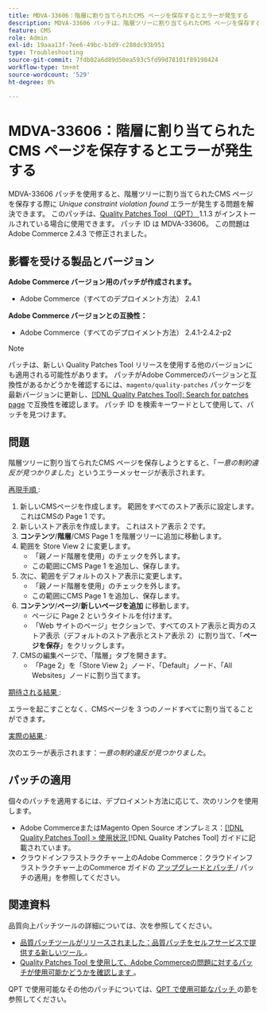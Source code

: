 ```yaml
---
title: MDVA-33606：階層に割り当てられたCMS ページを保存するとエラーが発生する
description: MDVA-33606 パッチは、階層ツリーに割り当てられたCMS ページを保存すると、「Unique constraint violation found」というエラーが発生する問題を解決します。 このパッチは、[Quality Patches Tool （QPT） ] （https://experienceleague.adobe.com/ja/docs/commerce-operations/tools/quality-patches-tool/quality-patches-tool-to-self-serve-quality-patches） 1.1.3 がインストールされている場合に利用できます。 パッチ ID は MDVA-33606。 この問題はAdobe Commerce 2.4.3 で修正されました。
feature: CMS
role: Admin
exl-id: 19aaa13f-7ee6-49bc-b1d9-c288dc93b951
type: Troubleshooting
source-git-commit: 7fdb02a6d89d50ea593c5fd99d78101f89198424
workflow-type: tm+mt
source-wordcount: '529'
ht-degree: 0%

---
```


# MDVA-33606：階層に割り当てられたCMS ページを保存するとエラーが発生する

MDVA-33606 パッチを使用すると、階層ツリーに割り当てられたCMS ページを保存する際に *Unique constraint violation found* エラーが発生する問題を解決できます。 このパッチは、[Quality Patches Tool （QPT） ](https://experienceleague.adobe.com/ja/docs/commerce-operations/tools/quality-patches-tool/quality-patches-tool-to-self-serve-quality-patches)1.1.3 がインストールされている場合に使用できます。 パッチ ID は MDVA-33606。 この問題はAdobe Commerce 2.4.3 で修正されました。

## 影響を受ける製品とバージョン

**Adobe Commerce バージョン用のパッチが作成されます。**

* Adobe Commerce（すべてのデプロイメント方法） 2.4.1

**Adobe Commerce バージョンとの互換性：**

* Adobe Commerce（すべてのデプロイメント方法） 2.4.1-2.4.2-p2

>[!NOTE]
>
>パッチは、新しい Quality Patches Tool リリースを使用する他のバージョンにも適用される可能性があります。 パッチがAdobe Commerceのバージョンと互換性があるかどうかを確認するには、`magento/quality-patches` パッケージを最新バージョンに更新し、[[!DNL Quality Patches Tool]: Search for patches page](https://experienceleague.adobe.com/ja/docs/commerce-operations/tools/quality-patches-tool/quality-patches-tool-to-self-serve-quality-patches) で互換性を確認します。 パッチ ID を検索キーワードとして使用して、パッチを見つけます。

## 問題

階層ツリーに割り当てられたCMS ページを保存しようとすると、「*一意の制約違反が見つかりました*」というエラーメッセージが表示されます。

<u> 再現手順 </u>:

1. 新しいCMSページを作成します。 範囲をすべてのストア表示に設定します。 これはCMSの Page 1 です。
1. 新しいストア表示を作成します。 これはストア表示 2 です。
1. **コンテンツ**/**階層**/CMS Page 1 を階層ツリーに追加に移動します。
1. 範囲を Store View 2 に変更します。
   * 「親ノード階層を使用」のチェックを外します。
   * この範囲にCMS Page 1 を追加し、保存します。
1. 次に、範囲をデフォルトのストア表示に変更します。
   * 「親ノード階層を使用」のチェックを外します。
   * この範囲にCMS Page 1 を追加し、保存します。
1. **コンテンツ**/**ページ**/**新しいページを追加** に移動します。
   * ページに Page 2 というタイトルを付けます。
   * 「Web サイトのページ」セクションで、すべてのストア表示と両方のストア表示（デフォルトのストア表示とストア表示 2）に割り当て、「**ページを保存**」をクリックします。
1. CMSの編集ページで、「階層」タブを開きます。
   * 「Page 2」を「Store View 2」ノード、「Default」ノード、「All Websites」ノードに割り当てます。

<u> 期待される結果 </u>:

エラーを起こすことなく、CMSページを 3 つのノードすべてに割り当てることができます。

<u> 実際の結果 </u>:

次のエラーが表示されます：*一意の制約違反が見つかりました*。

## パッチの適用

個々のパッチを適用するには、デプロイメント方法に応じて、次のリンクを使用します。

* Adobe CommerceまたはMagento Open Source オンプレミス：[[!DNL Quality Patches Tool] > 使用状況 ](/help/tools/quality-patches-tool/usage.md) [!DNL Quality Patches Tool] ガイドに記載されています。
* クラウドインフラストラクチャー上のAdobe Commerce：クラウドインフラストラクチャー上のCommerce ガイドの [ アップグレードとパッチ ](https://experienceleague.adobe.com/docs/commerce-cloud-service/user-guide/develop/upgrade/apply-patches.html?lang=ja)/ パッチの適用」を参照してください。

## 関連資料

品質向上パッチツールの詳細については、次を参照してください。

* [ 品質パッチツールがリリースされました：品質パッチをセルフサービスで提供する新しいツール ](https://experienceleague.adobe.com/ja/docs/commerce-operations/tools/quality-patches-tool/quality-patches-tool-to-self-serve-quality-patches)。
* [Quality Patches Tool を使用して、Adobe Commerceの問題に対するパッチが使用可能かどうかを確認します ](/help/tools/quality-patches-tool/patches-available-in-qpt/check-patch-for-magento-issue-with-magento-quality-patches.md)。

QPT で使用可能なその他のパッチについては、[QPT で使用可能なパッチ ](https://support.magento.com/hc/en-us/sections/360010506631-Patches-available-in-MQP-tool-) の節を参照してください。

